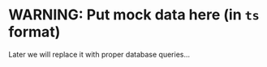 # WARNING: Put mock data here (in `ts` format)

Later we will replace it with proper database queries...
